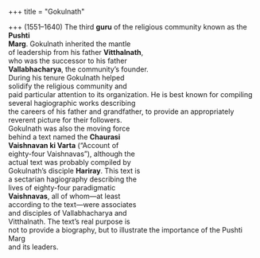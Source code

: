 +++
title = "Gokulnath"

+++
(1551–1640) The third **guru** of the religious community known as the **Pushti**  
**Marg**. Gokulnath inherited the mantle  
of leadership from his father **Vitthalnath**,  
who was the successor to his father  
**Vallabhacharya**, the community’s founder.  
During his tenure Gokulnath helped  
solidify the religious community and  
paid particular attention to its organization. He is best known for compiling  
several hagiographic works describing  
the careers of his father and grandfather, to provide an appropriately reverent picture for their followers.  
Gokulnath was also the moving force  
behind a text named the **Chaurasi**  
**Vaishnavan ki Varta** (“Account of  
eighty-four Vaishnavas”), although the  
actual text was probably compiled by  
Gokulnath’s disciple **Hariray**. This text is  
a sectarian hagiography describing the  
lives of eighty-four paradigmatic  
**Vaishnavas**, all of whom—at least  
according to the text—were associates  
and disciples of Vallabhacharya and  
Vitthalnath. The text’s real purpose is  
not to provide a biography, but to illustrate the importance of the Pushti Marg  
and its leaders.